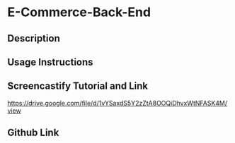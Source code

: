 # E-Commerce-Back-End

## Description

## Usage Instructions

## Screencastify Tutorial and Link







https://drive.google.com/file/d/1vYSaxdS5Y2zZtA8OOQiDhvxWtNFASK4M/view

## Github Link
